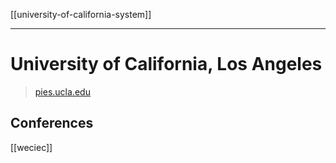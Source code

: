 [[university-of-california-system]]
***
# University of California, Los Angeles

> [pies.ucla.edu](https://pies.ucla.edu/)


## Conferences
[[weciec]]